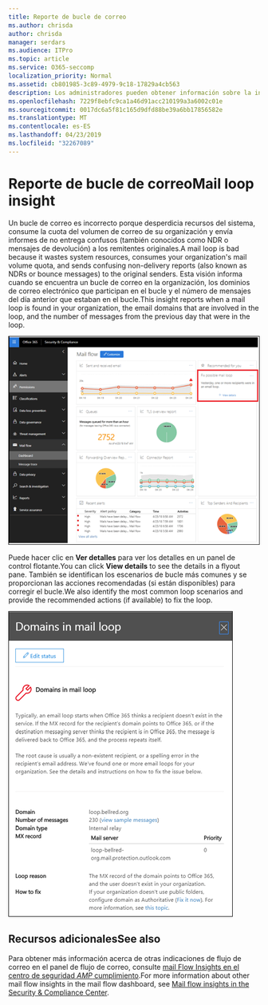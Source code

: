 ```yaml
---
title: Reporte de bucle de correo
ms.author: chrisda
author: chrisda
manager: serdars
ms.audience: ITPro
ms.topic: article
ms.service: O365-seccomp
localization_priority: Normal
ms.assetid: cb801985-3c89-4979-9c18-17829a4cb563
description: Los administradores pueden obtener información sobre la información sobre el bucle de correo en el panel del flujo de correo en el centro de seguridad & cumplimiento.
ms.openlocfilehash: 7229f8ebfc9ca1a46d91acc210199a3a6002c01e
ms.sourcegitcommit: 0017dc6a5f81c165d9dfd88be39a6bb17856582e
ms.translationtype: MT
ms.contentlocale: es-ES
ms.lasthandoff: 04/23/2019
ms.locfileid: "32267089"
---
```

# <a name="mail-loop-insight"></a><span data-ttu-id="95085-103">Reporte de bucle de correo</span><span class="sxs-lookup"><span data-stu-id="95085-103">Mail loop insight</span></span>

<span data-ttu-id="95085-104">Un bucle de correo es incorrecto porque desperdicia recursos del sistema, consume la cuota del volumen de correo de su organización y envía informes de no entrega confusos (también conocidos como NDR o mensajes de devolución) a los remitentes originales.</span><span class="sxs-lookup"><span data-stu-id="95085-104">A mail loop is bad because it wastes system resources, consumes your organization's mail volume quota, and sends confusing non-delivery reports (also known as NDRs or bounce messages) to the original senders.</span></span> <span data-ttu-id="95085-105">Esta visión informa cuando se encuentra un bucle de correo en la organización, los dominios de correo electrónico que participan en el bucle y el número de mensajes del día anterior que estaban en el bucle.</span><span class="sxs-lookup"><span data-stu-id="95085-105">This insight reports when a mail loop is found in your organization, the email domains that are involved in the loop, and the number of messages from the previous day that were in the loop.</span></span>

![Un bucle de correo información sobre el panel del flujo de correo en el centro de seguridad & cumplimiento](media/c3f707cb-4c89-4e88-989c-81ce1d1d6b99.png)

<span data-ttu-id="95085-107">Puede hacer clic en **Ver detalles** para ver los detalles en un panel de control flotante.</span><span class="sxs-lookup"><span data-stu-id="95085-107">You can click **View details** to see the details in a flyout pane.</span></span> <span data-ttu-id="95085-108">También se identifican los escenarios de bucle más comunes y se proporcionan las acciones recomendadas (si están disponibles) para corregir el bucle.</span><span class="sxs-lookup"><span data-stu-id="95085-108">We also identify the most common loop scenarios and provide the recommended actions (if available) to fix the loop.</span></span>

![Panel flotante después de hacer clic en ver detalles en un bucle incorrecto información sobre el panel de flujo de correo](media/f7e21300-c62f-41ec-853f-4a2775cd8aa7.png)

## <a name="see-also"></a><span data-ttu-id="95085-110">Recursos adicionales</span><span class="sxs-lookup"><span data-stu-id="95085-110">See also</span></span>

<span data-ttu-id="95085-111">Para obtener más información acerca de otras indicaciones de flujo de correo en el panel de flujo de correo, consulte [mail Flow Insights en el centro de seguridad _AMP_ cumplimiento](mail-flow-insights.md).</span><span class="sxs-lookup"><span data-stu-id="95085-111">For more information about other mail flow insights in the mail flow dashboard, see [Mail flow insights in the Security & Compliance Center](mail-flow-insights.md).</span></span>

